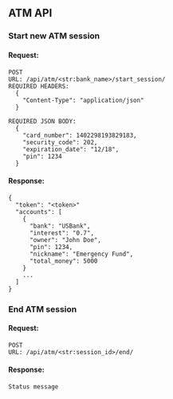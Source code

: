 ## ATM API

### Start new ATM session

#### Request:
```
POST
URL: /api/atm/<str:bank_name>/start_session/
REQUIRED HEADERS:
  {
    "Content-Type": "application/json"
  }

REQUIRED JSON BODY:
  {
    "card_number": 1402298193829183,
    "security_code": 202,
    "expiration_date": "12/18",
    "pin": 1234
  }
```

#### Response:
```
{
  "token": "<token>"
  "accounts": [
    {
      "bank": "USBank",
      "interest": "0.7",
      "owner": "John Doe",
      "pin": 1234,
      "nickname": "Emergency Fund",
      "total_money": 5000
    }
    ...
  ]
}
```

### End ATM session

#### Request:
```
POST
URL: /api/atm/<str:session_id>/end/
```

#### Response:
```
Status message
```
